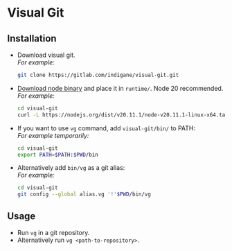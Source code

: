 # Visual Git

## Installation

- Download visual git.<br>
  _For example:_
  ```sh
  git clone https://gitlab.com/indigane/visual-git.git
  ```
- [Download node binary](https://nodejs.org/en/download) and place it in `runtime/`. Node 20 recommended.<br>
  _For example:_
  ```sh
  cd visual-git
  curl -L https://nodejs.org/dist/v20.11.1/node-v20.11.1-linux-x64.tar.xz | tar -Jxv --strip-components=2 -C runtime -f - node-v20.11.1-linux-x64/bin/node
  ```
- If you want to use `vg` command, add `visual-git/bin/` to PATH:<br>
  _For example temporarily:_
  ```sh
  cd visual-git
  export PATH=$PATH:$PWD/bin
  ```
- Alternatively add `bin/vg` as a git alias:<br>
  _For example:_
  ```sh
  cd visual-git
  git config --global alias.vg '!'$PWD/bin/vg
  ```

## Usage

- Run `vg` in a git repository.
- Alternatively run `vg <path-to-repository>`.

